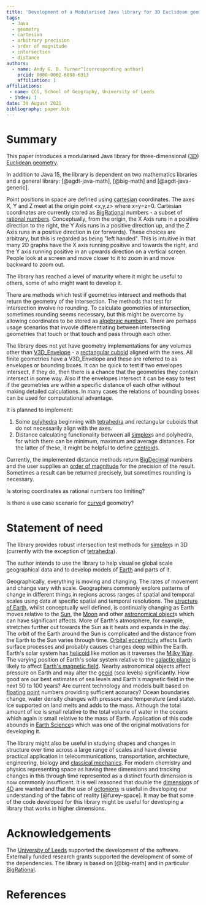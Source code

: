 ```yaml
---
title: 'Development of a Modularised Java library for 3D Euclidean geometry'
tags:
  - Java
  - geometry
  - cartesian
  - arbitrary precision
  - order of magnitude
  - intersection
  - distance
authors:
  - name: Andy G. D. Turner^[corresponding author]
    orcid: 0000-0002-6098-6313
    affiliation: 1
affiliations:
 - name: CCG, School of Geography, University of Leeds
 - index: 1
date: 30 August 2021
bibliography: paper.bib
---
```


# Summary

This paper introduces a modularised Java library for three-dimensional ([3D](https://en.wikipedia.org/wiki/Euclidean_space)) [Euclidean geometry](https://en.wikipedia.org/wiki/Euclidean_geometry).

In addition to Java 15, the library is dependent on two mathematics libraries and a general library: [@agdt-java-math], [@big-math] and [@agdt-java-generic].

Point positions in space are defined using [cartesian](https://en.wikipedia.org/wiki/Cartesian_coordinate_system) coordinates. The axes X, Y and Z meet at the origin point <x,y,z> where x=y=z=0. Cartesian coordinates are currently stored as [BigRational](https://github.com/eobermuhlner/big-math/blob/master/ch.obermuhlner.math.big/src/main/java/ch/obermuhlner/math/big/BigRational.java) numbers - a subset of [rational numbers](https://en.wikipedia.org/wiki/Rational_number). Conceptually, from the origin, the X Axis runs in a positive direction to the right, the Y Axis runs in a positive direction up, and the Z Axis runs in a positive direction in (or forwards). These choices are arbitrary, but this is regarded as being "left handed". This is intuitive in that many 2D graphs have the X axis running positive and towards the right, and the Y axis running positive in an upwards direction on a vertical screen. People look at a screen and move closer to it to zoom in and move backward to zoom out.

The library has reached a level of maturity where it might be useful to others, some of who might want to develop it.

There are methods which test if geometries intersect and methods that return the geometry of the intersection. The methods that test for intersection involve no rounding. To calculate geometries of intersection, sometimes rounding seems necessary, but this might be overcome by allowing coordinates to be stored as [algebraic number](https://en.wikipedia.org/wiki/Algebraic_number)s. There are perhaps usage scenarios that invovle differentiating between intersecting geometries that touch or that touch and pass through each other.

The library does not yet have geometry implementations for any volumes other than [V3D_Envelope](https://github.com/agdturner/agdt-java-vector3D/blob/master/src/main/java/uk/ac/leeds/ccg/v3d/geometry/V3D_Envelope.java) - a [rectangular cuboid](https://en.wikipedia.org/wiki/Rectangular_cubiod) aligned with the axes. All finite geometries have a V3D_Envelope and these are referred to as envelopes or bounding boxes. It can be quick to test if two envelopes intersect, if they do, then there is a chance that the geometries they contain intersect in some way. Also if the envelopes intersect it can be easy to test if the geometries are within a specific distance of each other without making detailed calculations. In many cases the relations of bounding boxes can be used for computational advantage.

It is planned to implement:
1. Some [polyhedra](https://en.wikipedia.org/wiki/Polyhedra) beginning with [tetrahedra](https://en.wikipedia.org/wiki/Tetrahedra) and rectangular cuboids that do not necessarily align with the axes.
2. Distance calculating functionality between all [simplex](https://en.wikipedia.org/wiki/Simplex)s and polyhedra, for which there can be minimum, maximum and average distances. For the latter of these, it might be helpful to define [centroid](https://en.wikipedia.org/wiki/Centroid)s.

Currently, the implemented distance methods return [BigDecimal](https://docs.oracle.com/en/java/javase/15/docs/api/java.base/java/math/BigDecimal.html) numbers and the user supplies an [order of magnitude](https://en.wikipedia.org/wiki/Order_of_magnitude) for the precision of the result. Sometimes a result can be returned precisely, but sometimes rounding is necessary.

Is storing coordinates as rational numbers too limiting?

Is there a use case scenario for [curve](https://en.wikipedia.org/wiki/Curve)d geometry?

# Statement of need

The library provides robust intersection test methods for [simplex](https://en.wikipedia.org/wiki/Simplexes)s in 3D (currently with the exception of [tetrahedra](https://en.wikipedia.org/wiki/Tetrahedra)).

The author intends to use the library to help visualise global scale geographical data and to develop models of [Earth](https://en.wikipedia.org/wiki/Earth) and parts of it.

Geographically, everything is moving and changing. The rates of movement and change vary with scale. Geographers commonly explore patterns of change in different things in regions across ranges of spatial and temporal scales using data at specific spatial and temporal resolutions. The [structure of Earth](https://en.wikipedia.org/wiki/Structure_of_Earth), whilst conceptually well defined, is continually changing as Earth moves relative to the [Sun](https://en.wikipedia.org/wiki/Sun), the [Moon](https://en.wikipedia.org/wiki/Moon) and other [astronomical object](https://en.wikipedia.org/wiki/Astronomical_object)s which can have significant affects. More of Earth's atmosphere, for example, stretches further out towards the Sun as it heats and expands in the day. The orbit of the Earth around the Sun is complicated and the distance from the Earth to the Sun varies through time. [Orbital eccentricity](https://en.wikipedia.org/wiki/Orbital_eccentricity) affects Earth surface processes and probably causes changes deep within the Earth. Earth's solar system has [helicoid](https://en.wikipedia.org/wiki/Helicoid) like motion as it traverses the [Milky Way](https://en.wikipedia.org/wiki/Milky_Way). The varying position of Earth's solar system relative to the [galactic plane](https://en.wikipedia.org/wiki/Galactic_plane) is likely to affect [Earth's magnetic field](https://en.wikipedia.org/wiki/Earth%27s_magnetic_field). Nearby astronomical objects affect pressure on Earth and may alter the [geoid](https://en.wikipedia.org/wiki/Geoid) (sea levels) significantly. How good are our best estimates of sea levels and Earth's magnetic field in the next 50 to 100 years?  Are current technology and models built based on [floating point](https://en.wikipedia.org/wiki/Floating_point) numbers providing sufficient accuracy?  Ocean boundaries change, water density changes with pressure and temperature (and state). Ice supported on land melts and adds to the mass. Although the total amount of ice is small relative to the total volume of water in the oceans which again is small relative to the mass of Earth. Application of this code abounds in [Earth Science](https://en.wikipedia.org/wiki/Earth_science)s which was one of the original motivations for developing it.

The library might also be useful in studying shapes and changes in structure over time across a large range of scales and have diverse practical application in telecommunications, transportation, architecture, engineering, biology and [classical mechanics](https://en.wikipedia.org/wiki/Classical_mechanics). For modern chemistry and physics representing space as having three dimensions and tracking changes in this through time represented as a distinct fourth dimension is now commonly insufficent. It is well reasoned that double the [dimension](https://en.wikipedia.org/wiki/Dimension_(vector_space))s of [4D](https://en.wikipedia.org/wiki/Four-dimensional_space) are wanted and that the use of [octonions](https://en.wikipedia.org/wiki/Octonion) is useful in developing our understanding of the fabric of reality [@furey-space]. It may be that some of the code developed for this library might be useful for developing a library that works in higher dimensions.

# Acknowledgements
The [University of Leeds](http://www.leeds.ac.uk) supported the development of the software. Externally funded research grants supported the development of some of the dependencies. The library is based on [@big-math] and in particular [BigRational](https://github.com/eobermuhlner/big-math/blob/master/ch.obermuhlner.math.big/src/main/java/ch/obermuhlner/math/big/BigRational.java).

# References
